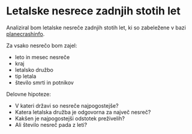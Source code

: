 # Letalske nesrece zadnjih stotih let

Analiziral bom letalske nesreče zadnjih stotih let, ki so zabeležene v bazi [planecrashinfo](http://www.planecrashinfo.com/database.htm).

Za vsako nesrečo bom zajel:
* leto in mesec nesreče
* kraj
* letalsko družbo
* tip letala
* število smrti in potnikov

Delovne hipoteze:
* V kateri državi so nesreče najpogostejše?
* Katera letalska družba je odgovorna za največ nesreč?
* Kakšen je najpogostejši odstotek preživelih?
* Ali število nesreč pada z leti?

